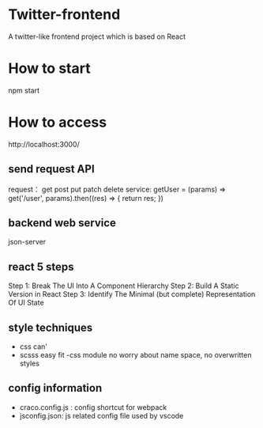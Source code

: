 # Twitter-frontend
A twitter-like frontend project which is based on React

# How to start
npm start

# How to access
http://localhost:3000/

## send request API
request： get post put patch delete
service: getUser = (params) => get('/user', params).then((res) => {
  return res;
})

## backend web service
json-server


## react 5 steps
Step 1: Break The UI Into A Component Hierarchy
Step 2: Build A Static Version in React
Step 3:  Identify The Minimal (but complete) Representation Of UI State

## style techniques
- css can'
- scsss easy fit
-css module no worry about name space, no overwritten styles

## config information
- craco.config.js : config shortcut for webpack
- jsconfig.json: js related config file used by vscode